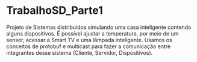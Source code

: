 # TrabalhoSD_Parte1
Projeto de Sistemas distribuídos simulando uma casa inteligente contendo alguns dispositivos. É possível ajustar a temperatura, por meio de um sensor, acessar a Smart TV e uma lâmpada inteligente. Usamos os conceitos de protobuf e multicast para fazer a comunicação entre integrantes desse sistema (Cliente, Servidor, Dispositivos).
